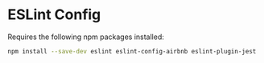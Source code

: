 # ESLint Config

Requires the following npm packages installed:

```bash
npm install --save-dev eslint eslint-config-airbnb eslint-plugin-jest
```

